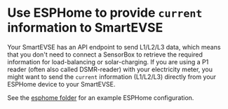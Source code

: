 
# Use ESPHome to provide `current` information to SmartEVSE
Your SmartEVSE has an API endpoint to send L1/L2/L3 data, which means that you don't need to connect a SensorBox to retrieve the required information for load-balancing or solar-charging. 
If you are using a P1 reader (often also called DSMR-reader) with your electricity meter, you might want to send the `current` information (L1/L2/L3) directly from your ESPHome device to your SmartEVSE. 

See the [esphome folder](/integrations/esphome/) for an example ESPHome configuration.
